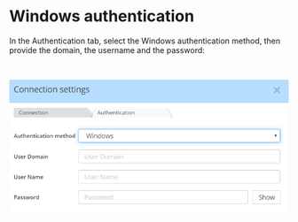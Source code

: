 # Windows authentication

In the Authentication tab, select the Windows authentication method, then provide the domain, the username and the password:

&nbsp;

![SQL Server - Windows Authentication](<lib/SQL%20Server%20-%20Windows%20Authentication.png>)

